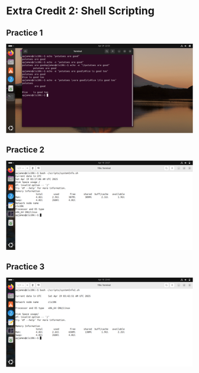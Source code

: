# Extra Credit 2: Shell Scripting 

## Practice 1
![Practice 1](practice1.png)

## Practice 2
![Practice 2](practice2.png)

## Practice 3
![Practice 3](practice3.png)
